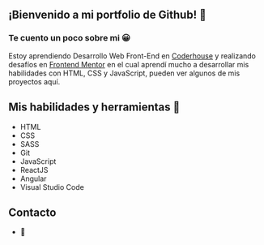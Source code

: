## ¡Bienvenido a mi portfolio de Github! 👋

### Te cuento un poco sobre mi 😀
<p>Estoy aprendiendo Desarrollo Web Front-End en <a href="https://www.coderhouse.com/" target="_blank">Coderhouse</a> y realizando desafíos en <a href="https://www.frontendmentor.io/home" target="_blank">Frontend Mentor</a> en el cual aprendí mucho a desarrollar mis habilidades con HTML, CSS y JavaScript, pueden ver algunos de mis proyectos aquí.</p>

## Mis habilidades y herramientas 📝

* HTML 
* CSS
* SASS
* Git
* JavaScript
* ReactJS
* Angular
* Visual Studio Code

## Contacto
* :email: 
